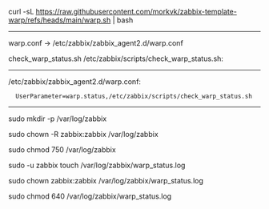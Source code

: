curl -sL https://raw.githubusercontent.com/morkvk/zabbix-template-warp/refs/heads/main/warp.sh | bash

---------------------------------------------------------------

warp.conf -> /etc/zabbix/zabbix_agent2.d/warp.conf

check_warp_status.sh /etc/zabbix/scripts/check_warp_status.sh:

---------------------------------------------------------------


/etc/zabbix/zabbix_agent2.d/warp.conf:

      UserParameter=warp.status,/etc/zabbix/scripts/check_warp_status.sh


---------------------------------------------------------------


sudo mkdir -p /var/log/zabbix

sudo chown -R zabbix:zabbix /var/log/zabbix

sudo chmod 750 /var/log/zabbix

sudo -u zabbix touch /var/log/zabbix/warp_status.log

sudo chown zabbix:zabbix /var/log/zabbix/warp_status.log

sudo chmod 640 /var/log/zabbix/warp_status.log
